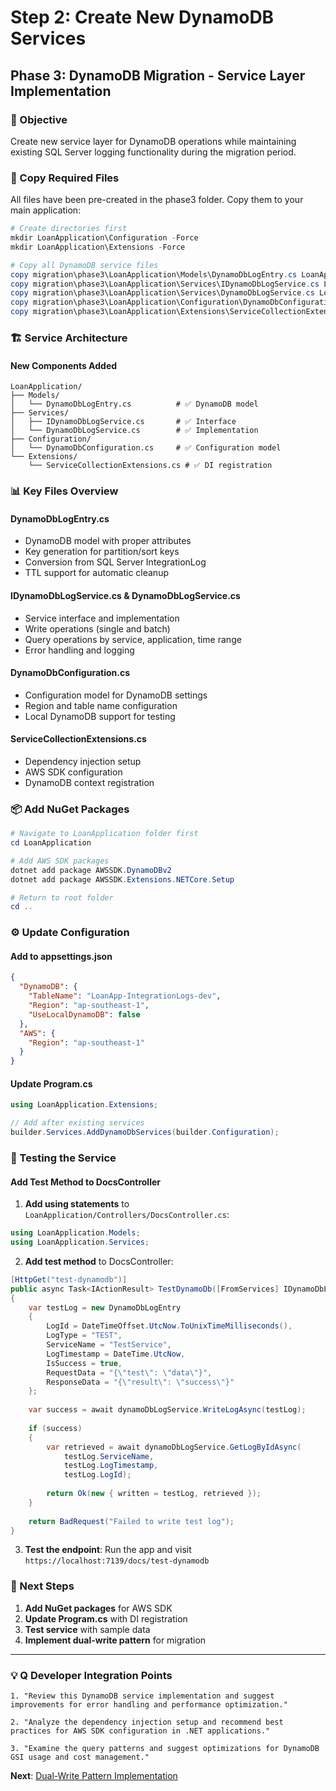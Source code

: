 # Step 2: Create New DynamoDB Services
## Phase 3: DynamoDB Migration - Service Layer Implementation

### 🎯 Objective
Create new service layer for DynamoDB operations while maintaining existing SQL Server logging functionality during the migration period.

### 📁 Copy Required Files

All files have been pre-created in the phase3 folder. Copy them to your main application:

```powershell
# Create directories first
mkdir LoanApplication\Configuration -Force
mkdir LoanApplication\Extensions -Force

# Copy all DynamoDB service files
copy migration\phase3\LoanApplication\Models\DynamoDbLogEntry.cs LoanApplication\Models\
copy migration\phase3\LoanApplication\Services\IDynamoDbLogService.cs LoanApplication\Services\
copy migration\phase3\LoanApplication\Services\DynamoDbLogService.cs LoanApplication\Services\
copy migration\phase3\LoanApplication\Configuration\DynamoDbConfiguration.cs LoanApplication\Configuration\
copy migration\phase3\LoanApplication\Extensions\ServiceCollectionExtensions.cs LoanApplication\Extensions\
```

### 🏗️ Service Architecture

#### New Components Added
```
LoanApplication/
├── Models/
│   └── DynamoDbLogEntry.cs          # ✅ DynamoDB model
├── Services/
│   ├── IDynamoDbLogService.cs       # ✅ Interface
│   └── DynamoDbLogService.cs        # ✅ Implementation
├── Configuration/
│   └── DynamoDbConfiguration.cs     # ✅ Configuration model
└── Extensions/
    └── ServiceCollectionExtensions.cs # ✅ DI registration
```

### 📊 Key Files Overview

#### DynamoDbLogEntry.cs
- DynamoDB model with proper attributes
- Key generation for partition/sort keys
- Conversion from SQL Server IntegrationLog
- TTL support for automatic cleanup

#### IDynamoDbLogService.cs & DynamoDbLogService.cs
- Service interface and implementation
- Write operations (single and batch)
- Query operations by service, application, time range
- Error handling and logging

#### DynamoDbConfiguration.cs
- Configuration model for DynamoDB settings
- Region and table name configuration
- Local DynamoDB support for testing

#### ServiceCollectionExtensions.cs
- Dependency injection setup
- AWS SDK configuration
- DynamoDB context registration

### 📦 Add NuGet Packages

```powershell
# Navigate to LoanApplication folder first
cd LoanApplication

# Add AWS SDK packages
dotnet add package AWSSDK.DynamoDBv2
dotnet add package AWSSDK.Extensions.NETCore.Setup

# Return to root folder
cd ..
```

### ⚙️ Update Configuration

#### Add to appsettings.json
```json
{
  "DynamoDB": {
    "TableName": "LoanApp-IntegrationLogs-dev",
    "Region": "ap-southeast-1",
    "UseLocalDynamoDB": false
  },
  "AWS": {
    "Region": "ap-southeast-1"
  }
}
```

#### Update Program.cs
```csharp
using LoanApplication.Extensions;

// Add after existing services
builder.Services.AddDynamoDbServices(builder.Configuration);
```

### 🧪 Testing the Service

#### Add Test Method to DocsController

1. **Add using statements** to `LoanApplication/Controllers/DocsController.cs`:
```csharp
using LoanApplication.Models;
using LoanApplication.Services;
```

2. **Add test method** to DocsController:
```csharp
[HttpGet("test-dynamodb")]
public async Task<IActionResult> TestDynamoDb([FromServices] IDynamoDbLogService dynamoDbLogService)
{
    var testLog = new DynamoDbLogEntry
    {
        LogId = DateTimeOffset.UtcNow.ToUnixTimeMilliseconds(),
        LogType = "TEST",
        ServiceName = "TestService",
        LogTimestamp = DateTime.UtcNow,
        IsSuccess = true,
        RequestData = "{\"test\": \"data\"}",
        ResponseData = "{\"result\": \"success\"}"
    };
    
    var success = await dynamoDbLogService.WriteLogAsync(testLog);
    
    if (success)
    {
        var retrieved = await dynamoDbLogService.GetLogByIdAsync(
            testLog.ServiceName, 
            testLog.LogTimestamp, 
            testLog.LogId);
        
        return Ok(new { written = testLog, retrieved });
    }
    
    return BadRequest("Failed to write test log");
}
```

3. **Test the endpoint**: Run the app and visit `https://localhost:7139/docs/test-dynamodb`

### 🚀 Next Steps
1. **Add NuGet packages** for AWS SDK
2. **Update Program.cs** with DI registration
3. **Test service** with sample data
4. **Implement dual-write pattern** for migration

---

### 💡 Q Developer Integration Points

```
1. "Review this DynamoDB service implementation and suggest improvements for error handling and performance optimization."

2. "Analyze the dependency injection setup and recommend best practices for AWS SDK configuration in .NET applications."

3. "Examine the query patterns and suggest optimizations for DynamoDB GSI usage and cost management."
```

**Next**: [Dual-Write Pattern Implementation](./06-step3-dual-write-pattern.md)
